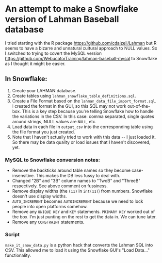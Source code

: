 # An attempt to make a Snowflake version of Lahman Baseball database
I tried starting with the R package https://github.com/cdalzell/Lahman but R seems to have a bizarre and unnatural cultural approach to NULL values. So I switched to trying to covert the MySQL version https://github.com/WebucatorTraining/lahman-baseball-mysql to Snowflake as I thought it might be easier.

## In Snowflake:
 1. Create your LAHMAN database.
 1. Create tables using `lahman_snowflake_table_definitions.sql`.
 1. Create a File Format based on the `lahman_data_file_import_format.sql`. I created the format in the GUI, so this SQL may not work out-of-the-box. This is a key step because you're telling Snowflake how to handle the variations in the CSV. In this case: comma separated, single quotes around strings, NULL values are `NULL`, etc.
 1. Load data in each file in `output_csv` into the corresponding table using the file format you just created.
 1. Note that I haven't actually tried to work with this data -- I just loaded it. So there may be data quality or load issues that I haven't discovered, yet.

### MySQL to Snowflake conversion notes:

 - Remove the backticks around table names so they become case-insensitive. This makes the DB less fussy to deal with.
 - Changed "2B" and "3B" column names to "TwoB" and "ThreeB" respectively. See above comment on fussiness.
 - Remove display widths (the `(11)` in `int(11)`) from numbers. Snowflake doesn't use display widths.
 - `AUTO_INCREMENT` becomes `AUTOINCREMENT` because we need to lock people into open platforms somehow.
  - Remove any `UNIQUE KEY` and `KEY` statements. `PRIMARY KEY` worked out of the box. I'm just punting on the rest to get the data in. We can tune later.
  - Remove any 	`CONSTRAINT` statements. 
  

### Script
`make_it_snow_data.py` is a python hack that converts the Lahman SQL into CSV. This allowed me to load it using the Snowflake GUI's "Load Data..." functionality.


